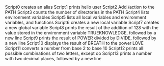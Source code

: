 Script0 creates an alias
Script1 prints hello user
Script2 Add /action to the PATH
Script3 counts the number of directories in the PATH
Script4 lists environment variables
Script5 lists all local variables and environment variables, and functions
Script6 creates a new local variable
Script7 creates a new global variable
Script8 prints the result of the addition of 128 with the value stored in the environment variable TRUEKNOWLEDGE, followed by a new line
Script9 prints the result of POWER divided by DIVIDE, followed by a new line
Script10 displays the result of BREATH to the power LOVE
Script11 converts a number from base 2 to base 10
Script12 prints all possible combinations of two letters, except oo
Script13 prints a number with two decimal places, followed by a new line



